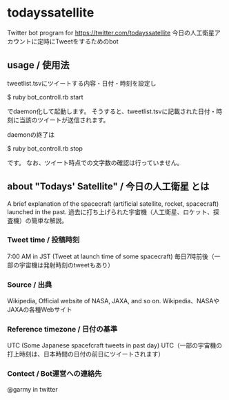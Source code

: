 # todayssatellite

Twitter bot program for https://twitter.com/todayssatellite
今日の人工衛星アカウントに定時にTweetをするためのbot

## usage / 使用法

tweetlist.tsvにツイートする内容・日付・時刻を設定し

$ ruby bot_controll.rb start

でdaemon化して起動します。
そうすると、tweetlist.tsvに記載された日付・時刻に当該のツイートが送信されます。

daemonの終了は

$ ruby bot_controll.rb stop

です。
なお、ツイート時点での文字数の確認は行っていません。

## about "Todays' Satellite" / 今日の人工衛星 とは

A brief explanation of the spacecraft (artificial satellite, rocket, spacecraft) launched in the past.
過去に打ち上げられた宇宙機（人工衛星、ロケット、探査機）の簡単な解説。

### Tweet time / 投稿時刻

7:00 AM in JST (Tweet at launch time of some spacecraft)
毎日7時前後（一部の宇宙機は発射時刻のtweetもあり）

### Source / 出典

Wikipedia, Official website of NASA, JAXA, and so on.
Wikipedia、NASAやJAXAの各種Webサイト

### Reference timezone / 日付の基準

UTC (Some Japanese spacefcraft tweets in past day)
UTC（一部の宇宙機の打上時刻は、日本時間の日付の前日にツイートされます）

### Contect / Bot運営への連絡先

@garmy in twitter
